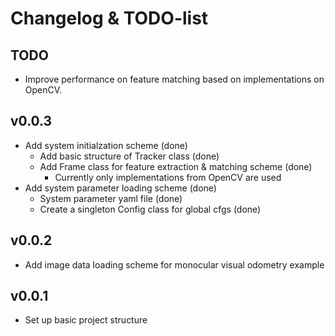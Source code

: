 # Changelog & TODO-list

## TODO
- Improve performance on feature matching based on implementations on OpenCV.

## v0.0.3
- Add system initialzation scheme (done)
  - Add basic structure of Tracker class (done)
  - Add Frame class for feature extraction & matching scheme (done)
    - Currently only implementations from OpenCV are used
- Add system parameter loading scheme (done)
  - System parameter yaml file (done)
  - Create a singleton Config class for global cfgs (done)

## v0.0.2
- Add image data loading scheme for monocular visual odometry example

## v0.0.1
- Set up basic project structure
